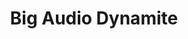 ---
title: "Big Audio Dynamite"
summary: "Formed by Mick Jones after he was ousted from , he continued to develop the sound The Clash had experimented with on 'Sandinista' using breaks, dubs and the heavy use of samples. They debuted with the 1985 release 'This is Big Audio Dynamite', followed in 1986 by 'No. 10, Upping St. . They supported on their 1987 world tour. In 1988 'Tighten Up, Vol. 88' was released, followed in 1989 by 'Megatop Phoenix'. The lineup from 1984 until 1990 included , film director , , and . In 1990 Mick Jones changed the name to and the lineup was completely changed. , and left for . In 1995 Mick Jones started to use the original name again. 'F-Punk' was recorded with , , , and . With Darryl Fulstow , Bob Wond and vocalist they recorded an album 'Entering A New Ride'. However the record company refused to release it, so they distributed it via download on their website in 1997, making it one of the earliest internet-releases. In 1998 BAD was disbanded but reformed in 2011 for a series of live shows."
slug: "big-audio-dynamite"
image: "big-audio-dynamite.jpg"
apple_music_artist_url: "https://music.apple.com/gb/artist/big-audio-dynamite/546956"
wikipedia_url: "https://en.wikipedia.org/wiki/Big_Audio_Dynamite"
---